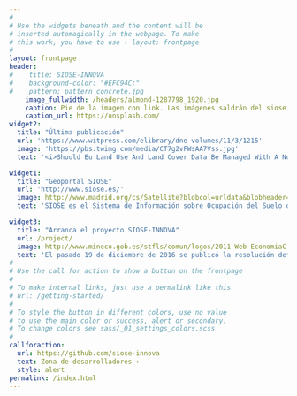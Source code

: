 ```yaml
---
#
# Use the widgets beneath and the content will be
# inserted automagically in the webpage. To make
# this work, you have to use › layout: frontpage
#
layout: frontpage
header:
#    title: SIOSE-INNOVA
#    background-color: "#EFC94C;"
#    pattern: pattern_concrete.jpg
    image_fullwidth: /headers/almond-1287798_1920.jpg
    caption: Pie de la imagen con link. Las imágenes saldrán del siose, vuelos, históricos, etc
    caption_url: https://unsplash.com/
widget2:
  title: "Última publicación"
  url: 'https://www.witpress.com/elibrary/dne-volumes/11/3/1215'
  image: 'https://pbs.twimg.com/media/CT7g2vFWsAA7Vss.jpg'
  text: '<i>Should Eu Land Use And Land Cover Data Be Managed With A Nosql Document Store?</i>. Este artículo evalua la premisa inicial del proyecto SIOSE-INNOVA de que hay nuevas tecnologías que podrían facilitar un mejor uso de la base de datos SIOSE.'

widget1:
  title: "Geoportal SIOSE"
  url: 'http://www.siose.es/'
  image: http://www.madrid.org/cs/Satellite?blobcol=urldata&blobheader=image%2Fgif&blobheadername1=Content-Disposition&blobheadervalue1=filename%3Dsiose.gif&blobkey=id&blobtable=MungoBlobs&blobwhere=1352868718422&ssbinary=true
  text: 'SIOSE es el Sistema de Información sobre Ocupación del Suelo de España, integrado dentro del Plan Nacional de Observación del Territorio (PNOT) cuyo objetivo es generar una base de datos de Ocupación del Suelo para toda España...'

widget3:
  title: "Arranca el proyecto SIOSE-INNOVA"
  url: /project/
  image: http://www.mineco.gob.es/stfls/comun/logos/2011-Web-EconomiaC-63px.jpg
  text: 'El pasado 19 de diciembre de 2016 se publicó la resolución definitiva de la convocatoria Retos Investigación: Proyectos I+D+I 2016. El proyecto SIOSE-INNOVA aprovechará esta convocatoria para avanzar hacia una nueva generación de bases de datos de ocupación del suelo.'
#
# Use the call for action to show a button on the frontpage
#
# To make internal links, just use a permalink like this
# url: /getting-started/
#
# To style the button in different colors, use no value
# to use the main color or success, alert or secondary.
# To change colors see sass/_01_settings_colors.scss
#
callforaction:
  url: https://github.com/siose-innova
  text: Zona de desarrolladores ›
  style: alert
permalink: /index.html
---
```



